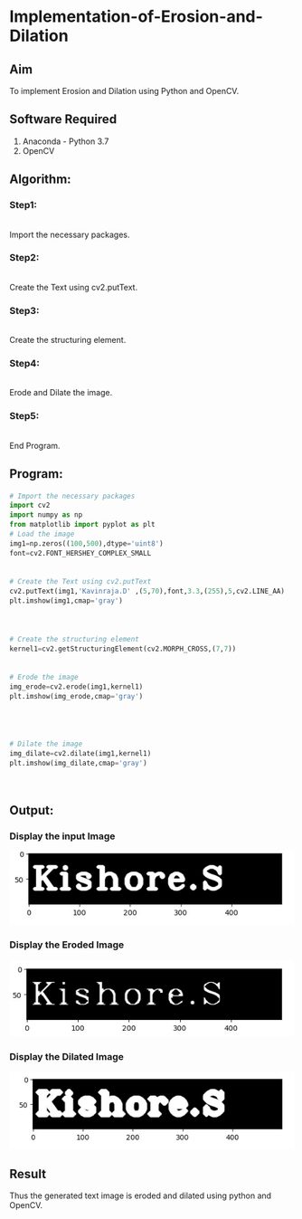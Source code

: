 # Implementation-of-Erosion-and-Dilation
## Aim
To implement Erosion and Dilation using Python and OpenCV.
## Software Required
1. Anaconda - Python 3.7
2. OpenCV
## Algorithm:
### Step1:
<br>Import the necessary packages.


### Step2:
<br>Create the Text using cv2.putText.

### Step3:
<br>Create the structuring element.

### Step4:
<br>Erode and Dilate the image.



### Step5:
<br>End Program.

 
## Program:

``` Python
# Import the necessary packages
import cv2
import numpy as np
from matplotlib import pyplot as plt
# Load the image
img1=np.zeros((100,500),dtype='uint8')
font=cv2.FONT_HERSHEY_COMPLEX_SMALL


# Create the Text using cv2.putText
cv2.putText(img1,'Kavinraja.D' ,(5,70),font,3.3,(255),5,cv2.LINE_AA)
plt.imshow(img1,cmap='gray')



# Create the structuring element
kernel1=cv2.getStructuringElement(cv2.MORPH_CROSS,(7,7))


# Erode the image
img_erode=cv2.erode(img1,kernel1)
plt.imshow(img_erode,cmap='gray')




# Dilate the image
img_dilate=cv2.dilate(img1,kernel1)
plt.imshow(img_dilate,cmap='gray')




```
## Output:

### Display the input Image
![OUTPUT](./images/10(1).jpg)

### Display the Eroded Image
![OUTPUT](./images/10(2).jpg)

### Display the Dilated Image
![OUTPUT](./images/10(3).jpg)

## Result
Thus the generated text image is eroded and dilated using python and OpenCV.